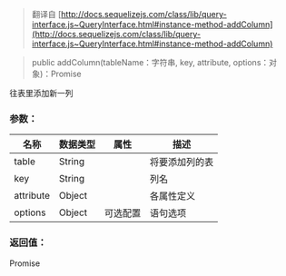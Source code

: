 > 翻译自 [http://docs.sequelizejs.com/class/lib/query-interface.js~QueryInterface.html#instance-method-addColumn](http://docs.sequelizejs.com/class/lib/query-interface.js~QueryInterface.html#instance-method-addColumn)

> public addColumn(tableName：字符串, key, attribute, options：对象)：Promise

往表里添加新一列

### 参数：
名称 | 数据类型 | 属性 | 描述
-- | -- | -- | --
table | String | | 将要添加列的表
key | String | | 列名
attribute | Object | | 各属性定义
options | Object | 可选配置 | 语句选项

### 返回值：
Promise